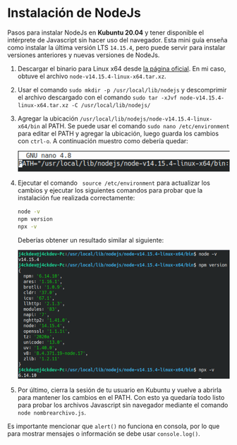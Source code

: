 
# Instalación de NodeJs

Pasos para instalar NodeJs en **Kubuntu 20.04** y tener disponible el intérprete de Javascript sin hacer uso del navegador. Esta mini guía enseña como instalar la última versión LTS `14.15.4`, pero puede servir para instalar versiones anteriores y nuevas versiones de NodeJs.

1. Descargar el binario para Linux x64 desde [la página oficial](https://nodejs.org/es/download/). En mi caso, obtuve el archivo `node-v14.15.4-linux-x64.tar.xz`.
2. Usar el comando `sudo mkdir -p /usr/local/lib/nodejs` y descomprimir el archivo descargado con el comando `sudo tar -xJvf node-v14.15.4-linux-x64.tar.xz -C /usr/local/lib/nodejs/`
3. Agregar la ubicación `/usr/local/lib/nodejs/node-v14.15.4-linux-x64/bin` al PATH. Se puede usar el comando `sudo nano /etc/environment` para editar el PATH y agregar la ubicación, luego guarda los cambios con `ctrl-o`. A continuación muestro como debería quedar:

    <div align=center>

    <img width="500px" src="./images/path.png"/>

    </div>

4. Ejecutar el comando ` source /etc/environment` para actualizar los cambios y ejecutar los siguientes comandos para probar que la instalación fue realizada correctamente:

    ```bash
    node -v
    npm version
    npx -v
    ```

    Deberías obtener un resultado similar al siguiente:

    <div align=center>

    <img width="500px" src="./images/installsucess.png"/>

    </div>

5. Por último, cierra la sesión de tu usuario en Kubuntu y vuelve a abrirla para mantener los cambios en el PATH. Con esto ya quedaría todo listo para probar los archivos Javascript sin navegador mediante el comando `node nombrearchivo.js`.

Es importante mencionar que `alert()` no funciona en consola, por lo que para mostrar mensajes o información se debe usar `console.log()`.